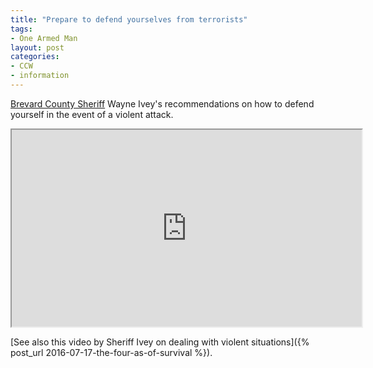 ```yaml
---
title: "Prepare to defend yourselves from terrorists"
tags:
- One Armed Man
layout: post
categories:
- CCW
- information
---
```


[Brevard County Sheriff](https://www.brevardsheriff.com/) Wayne Ivey's recommendations on how to defend yourself in the event of a violent attack.

<iframe width="560" height="315" src="https://www.youtube.com/embed/mCgjYJqSTwg" title="We Can't Afford to Wait on the Attack"></iframe>

[See also this video by Sheriff Ivey on dealing with violent situations]({% post_url 2016-07-17-the-four-as-of-survival %}).
